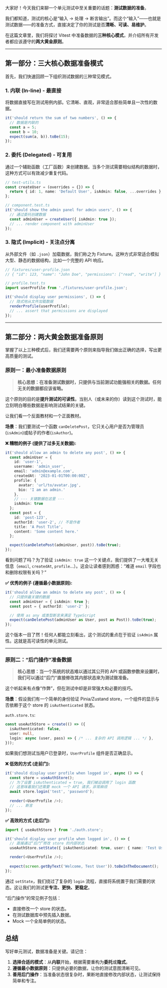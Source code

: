 大家好！今天我们来聊一个单元测试中至关重要的话题：**测试数据的准备**。

我们都知道，测试的核心是“输入 -> 处理 -> 断言输出”。而这个“输入”——也就是测试数据——的准备方式，直接决定了你的测试是否**清晰、可读、易维护**。

在这篇文章里，我们将探讨 Vitest 中准备数据的**三种核心模式**，并介绍所有开发者都应该遵守的**两大黄金原则**。

---

## 第一部分：三大核心数据准备模式

首先，我们快速回顾一下组织测试数据的三种常见模式。

### 1. 内联 (In-line) - 最直接

将数据直接写在测试用例内部。它清晰、直观，非常适合那些简单且一次性的数据。

```typescript
it('should return the sum of two numbers', () => {
  // 数据是内联的
  const a = 5;
  const b = 10;
  expect(sum(a, b)).toBe(15);
});
```

### 2. 委托 (Delegated) - 可复用

通过一个辅助函数（工厂函数）来创建数据。当多个测试需要相似结构的数据时，这种方式可以有效减少重复代码。

```typescript
// test-utils.ts
const createUser = (overrides = {}) => {
  return { id: 1, name: 'Default User', isAdmin: false, ...overrides };
};

// component.test.ts
it('should show the admin panel for admin users', () => {
  // 通过委托创建数据
  const adminUser = createUser({ isAdmin: true });
  // ... render component with adminUser
});
```

### 3. 隐式 (Implicit) - 关注点分离

从外部文件（如 `.json`）加载数据，我们称之为 Fixture。这种方式非常适合模拟大型、静态的数据结构，比如一个完整的 API 响应。

```typescript
// fixtures/user-profile.json
// { "id": 123, "name": "John Doe", "permissions": ["read", "write"] }

// profile.test.ts
import userProfile from './fixtures/user-profile.json';

it('should display user permissions', () => {
  // 隐式地从文件加载数据
  renderProfile(userProfile);
  // ... assert that permissions are displayed
});
```

---

## 第二部分：两大黄金数据准备原则

掌握了以上三种模式后，我们还需要两个原则来指导我们做出正确的选择，写出更高质量的测试。

### 原则一：最小准备数据原则

> **核心思想：在准备测试数据时，只提供与当前测试功能强相关的数据。任何无关的数据都应该省略。**

这个原则的目的是**提升测试的可读性**。当别人（或未来的你）读到这个测试时，能立刻明白哪些数据是影响测试结果的关键。

让我们看一个反面教材和一个正面教材。

**场景**：我们要测试一个函数 `canDeletePost`，它只关心用户是否为管理员(`isAdmin`)或帖子的作者(`isAuthor`)。

**❌ 糟糕的例子 (提供了过多无关数据):**

```typescript
it('should allow an admin to delete any post', () => {
  const adminUser = {
    id: 'user-1',
    username: 'admin_user',
    email: 'admin@example.com',
    createdAt: '2023-01-01T00:00:00Z',
    profile: {
      avatar: 'url/to/avatar.jpg',
      bio: 'I am an admin.'
    },
    // --- 关键数据在这里 ---
    isAdmin: true 
  };
  const post = {
    id: 'post-123',
    authorId: 'user-2', // 不是作者
    title: 'A Post Title',
    content: 'Some content here.'
  };

  expect(canDeletePost(adminUser, post)).toBe(true);
});
```

看到问题了吗？为了验证 `isAdmin: true` 这一个关键点，我们提供了一大堆无关信息（`email`, `createdAt`, `profile`...）。这会让读者感到困惑：“难道 `email` 字段也和删除权限有关吗？”

**✅ 优秀的例子 (遵循最小数据原则):**

```typescript
it('should allow an admin to delete any post', () => {
  // 只提供最关键的数据
  const adminUser = { isAdmin: true }; 
  const post = { authorId: 'user-2' };

  // 使用 as any 或类型断言来满足 TypeScript
  expect(canDeletePost(adminUser as User, post as Post)).toBe(true);
});
```

这个版本一目了然！任何人都能立刻看出，这个测试的重点在于验证 `isAdmin` 属性。这就是高可读性的单元测试。

---

### 原则二：“后门操作”准备数据

> **核心思想：当一个系统的状态难以通过其公开的 API 或函数参数来设置时，我们可以通过“后门”直接修改其内部状态来为测试做准备。**

这个听起来有点像“作弊”，但在测试中却是非常强大和必要的技巧。

**场景**：假设我们有一个简单的身份验证 Pinia/Zustand store，一个组件的显示与否依赖于这个 store 的 `isAuthenticated` 状态。

`auth.store.ts`:

```typescript
const useAuthStore = create(() => ({
  isAuthenticated: false,
  user: null,
  login: async (user, pass) => { /* ... 复杂的 API 调用逻辑 ... */ },
}));
```

如果我们想测试当用户已登录时，`UserProfile` 组件是否正确显示。

**❌ 低效的方式 (走前门):**

```typescript
it('should display user profile when logged in', async () => {
  const store = useAuthStore();
  // 为了设置 isAuthenticated = true, 我们被迫调用了 login 函数
  // 这意味着我们还需要 mock 一个 API 请求，非常麻烦
  await store.login('test', 'password'); 
  
  render(<UserProfile />);
  // ... 断言
});
```

**✅ 高效的方式 (走后门):**

```typescript
import { useAuthStore } from './auth.store';

it('should display user profile when logged in', () => {
  // 直接通过“后门”修改 store 的内部状态
  useAuthStore.setState({ isAuthenticated: true, user: { name: 'Test User' } });

  render(<UserProfile />);
  
  expect(screen.getByText('Welcome, Test User')).toBeInTheDocument();
});
```

通过 `setState`，我们绕过了复杂的 `login` 流程，直接将系统置于我们需要的状态。这让我们的测试更**专注、更快、更稳定**。

“后门操作”的常见例子包括：

- 直接修改一个 store 的状态。
- 在测试数据库中预先插入数据。
- Mock 一个全局单例的状态。

## 总结

写好单元测试，数据准备是关键。请记住：

1. **选择合适的模式**：从**内联**开始，根据需要重构为**委托**或**隐式**。
2. **遵循最小数据原则**：只提供必要的数据，让你的测试意图清晰可见。
3. **善用后门操作**：当准备状态很复杂时，果断地直接修改内部状态，让测试保持简单和专注。

